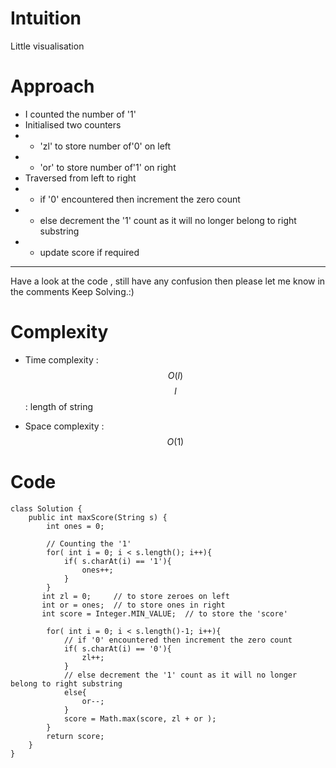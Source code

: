 # Intuition
<!-- Describe your first thoughts on how to solve this problem. -->
Little visualisation

# Approach
<!-- Describe your approach to solving the problem. -->
- I counted the number of '1'
- Initialised two counters
- - 'zl' to store number of'0' on left
- - 'or' to store number of'1' on right
- Traversed from left to right
- - if '0' encountered then increment the zero count
- - else decrement the '1' count as it will no longer belong to right substring
- - update score if required
---
Have a look at the code , still have any confusion then please let me know in the comments
Keep Solving.:)

# Complexity
- Time complexity : $$O(l)$$
$$l$$ : length of string
<!-- Add your time complexity here, e.g. $$O(n)$$ -->

- Space complexity : $$O(1)$$
<!-- Add your space complexity here, e.g. $$O(n)$$ -->

# Code
```
class Solution {
    public int maxScore(String s) {
        int ones = 0;

        // Counting the '1'
        for( int i = 0; i < s.length(); i++){
            if( s.charAt(i) == '1'){
                ones++;
            }
        }
       int zl = 0;     // to store zeroes on left
       int or = ones;  // to store ones in right
       int score = Integer.MIN_VALUE;  // to store the 'score'

        for( int i = 0; i < s.length()-1; i++){
            // if '0' encountered then increment the zero count
            if( s.charAt(i) == '0'){  
                zl++;
            }
            // else decrement the '1' count as it will no longer belong to right substring
            else{
                or--;
            }
            score = Math.max(score, zl + or );
        }
        return score;
    }
}
```